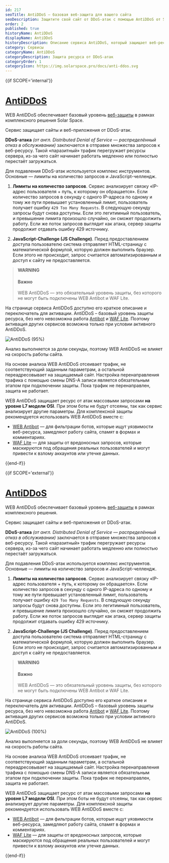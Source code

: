 ```yaml
---
id: 217
seoTitle: AntiDDoS — базовая веб-защита для вашего сайта
seoDescription: Защитите свой сайт от DDoS-атак с помощью AntiDDoS от Solar Space. Сервис обеспечивает базовый уровень веб-защиты. Узнайте больше о преимуществах и активируйте услугу прямо сейчас!
order: 2
published: true
historyName: AntiDDoS
displayName: AntiDDoS
historyDescription: Описание сервиса AntiDDoS, который защищает веб-ресурсы от атак, направленных на замедление работы сайта или его недоступность
category: Сервисы
categoryName: AntiDDoS
categoryDescription: Защита ресурса от DDoS-атак
categoryOrder: 1
categoryIcon: https://img.solarspace.pro/docs/anti-ddos.svg
---
```


{{if SCOPE='internal'}}

# [AntiDDoS](antiddos)

WEB AntiDDoS обеспечивает базовый уровень [веб-защиты]([240]) в рамках комплексного решения Solar Space.  

Сервис защищает сайты и веб-приложения от DDoS-атак.

**DDoS-атака** *(от англ. Distributed Denial of Service — распределённый отказ в обслуживании)* заключается в отправке множества запросов к веб-ресурсу. Такой «паразитный» трафик перегружает ресурсы сервера, из-за чего сайт начинает работать медленно или полностью перестаёт загружаться.

Для подавления DDoS-атак используется комплекс инструментов. Основные — лимиты на количество запросов и JavaScript-челлендж.

1. **Лимиты на количество запросов**. Сервис анализирует связку «IP-адрес пользователя + путь, к которому он обращается». Если количество запросов в секунду с одного IP-адреса по одному и тому же пути превышает установленный лимит, пользователь получает ошибку `429 Too Many Requests`. В следующую секунду запросы будут снова доступны. Если это легитимный пользователь, и превышение лимита произошло случайно, он сможет продолжить работу. Если же поток запросов выглядит как атака, сервер защиты продолжит отдавать ошибку 429 источнику.

2. **JavaScript-Challenge (JS Challenge)**. Перед предоставлением доступа пользователю система отправляет HTML-страницу с математической формулой, которую должен выполнить браузер. Если этого не происходит, запрос считается автоматизированным и доступ к сайту не предоставляется.

> **WARNING**
>
> #### Важно
>
> WEB AntiDDoS — это обязательный уровень защиты, без которого не могут быть подключены WEB Antibot и WAF Lite.

На странице сервиса AntiDDoS доступно его краткое описание и переключатель для активации. AntiDDoS – базовый уровень защиты ресурса, без него невозможна работа [Antibot]([216]) и [WAF Lite]([234]). Поэтому активация других сервисов возможна только при условии активного AntiDDoS.

![AntiDDoS (95%)](https://img.solarspace.pro/docs/antiddos.jpg "antiddos")

Анализ выполняется за доли секунды, поэтому WEB AntiDDoS не влияет на скорость работы сайта.

На основе анализа WEB AntiDDoS отсеивает трафик, не соответствующий заданным параметрам, а остальной переадресовывает на защищаемый сайт. Настройка перенаправления трафика с помощью смены DNS-A записи является обязательным этапом при подключении защиты. Пока трафик не перенаправлен, защита не работает.

WEB AntiDDoS защищает ресурс от атак массовыми запросами **на уровне L7 модели OSI**. При этом боты не будут отсеяны, так как сервис анализирует другие параметры. Для комплексной защиты рекомендуется использовать WEB AntiDDoS вместе с:

* [WEB Antibot]([216]) — для фильтрации ботов, которые ищут уязвимости веб-ресурса, замедляют работу сайта, спамят в формах и комментариях.
* [WAF Lite]([234]) — для защиты от вредоносных запросов, которые маскируются под обращения реальных пользователей и могут привести к взлому аккаунтов или утечке данных.

{{end-if}}

{{if SCOPE='external'}}

# [AntiDDoS](antiddos)

WEB AntiDDoS обеспечивает базовый уровень [веб-защиты]([240]) в рамках комплексного решения.

Сервис защищает сайты и веб-приложения от DDoS-атак.

**DDoS-атака** *(от англ. Distributed Denial of Service — распределённый отказ в обслуживании)* заключается в отправке множества запросов к веб-ресурсу. Такой «паразитный» трафик перегружает ресурсы сервера, из-за чего сайт начинает работать медленно или полностью перестаёт загружаться.

Для подавления DDoS-атак используется комплекс инструментов. Основные — лимиты на количество запросов и JavaScript-челлендж.

1. **Лимиты на количество запросов**. Сервис анализирует связку «IP-адрес пользователя + путь, к которому он обращается». Если количество запросов в секунду с одного IP-адреса по одному и тому же пути превышает установленный лимит, пользователь получает ошибку `429 Too Many Requests`. В следующую секунду запросы будут снова доступны. Если это легитимный пользователь, и превышение лимита произошло случайно, он сможет продолжить работу. Если же поток запросов выглядит как атака, сервер защиты продолжит отдавать ошибку 429 источнику.

2. **JavaScript-Challenge (JS Challenge)**. Перед предоставлением доступа пользователю система отправляет HTML-страницу с математической формулой, которую должен выполнить браузер. Если этого не происходит, запрос считается автоматизированным и доступ к сайту не предоставляется.

> **WARNING**
>
> #### Важно
>
> WEB AntiDDoS — это обязательный уровень защиты, без которого не могут быть подключены WEB Antibot и WAF Lite.

На странице сервиса AntiDDoS доступно его краткое описание и переключатель для активации. AntiDDoS – базовый уровень защиты ресурса, без него невозможна работа [Antibot]([216]) и [WAF Lite]([234]). Поэтому активация других сервисов возможна только при условии активного AntiDDoS.

![AntiDDoS (100%)](https://img.solarspace.pro/docs/partners/web-protection/AntiDDoS.png "AntiDDoS")

Анализ выполняется за доли секунды, поэтому WEB AntiDDoS не влияет на скорость работы сайта.

На основе анализа WEB AntiDDoS отсеивает трафик, не соответствующий заданным параметрам, а остальной переадресовывает на защищаемый сайт. Настройка перенаправления трафика с помощью смены DNS-A записи является обязательным этапом при подключении защиты. Пока трафик не перенаправлен, защита не работает.

WEB AntiDDoS защищает ресурс от атак массовыми запросами **на уровне L7 модели OSI**. При этом боты не будут отсеяны, так как сервис анализирует другие параметры. Для комплексной защиты рекомендуется использовать WEB AntiDDoS вместе с:

* [WEB Antibot]([216]) — для фильтрации ботов, которые ищут уязвимости веб-ресурса, замедляют работу сайта, спамят в формах и комментариях.
* [WAF Lite]([234]) — для защиты от вредоносных запросов, которые маскируются под обращения реальных пользователей и могут привести к взлому аккаунтов или утечке данных.


{{end-if}}